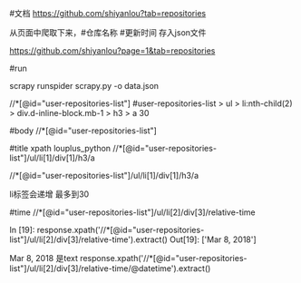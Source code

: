 #文档
https://github.com/shiyanlou?tab=repositories

从页面中爬取下来，#仓库名称 #更新时间 存入json文件

https://github.com/shiyanlou?page=1&tab=repositories

#run

scrapy runspider scrapy.py -o data.json

//*[@id="user-repositories-list"]
#user-repositories-list > ul > li:nth-child(2) > div.d-inline-block.mb-1 > h3 > a
30

#body
//*[@id="user-repositories-list"]


#title
xpath
louplus_python
//*[@id="user-repositories-list"]/ul/li[1]/div[1]/h3/a

//*[@id="user-repositories-list"]/ul/li[1]/div[1]/h3/a

li标签会递增 最多到30

#time
//*[@id="user-repositories-list"]/ul/li[2]/div[3]/relative-time

In [19]: response.xpath('//*[@id="user-repositories-list"]/ul/li[2]/div[3]/relative-time').extract()
Out[19]: ['<relative-time datetime="2018-03-08T09:22:34Z">Mar 8, 2018</relative-time>']

Mar 8, 2018 是text
response.xpath('//*[@id="user-repositories-list"]/ul/li[2]/div[3]/relative-time/@datetime').extract()

